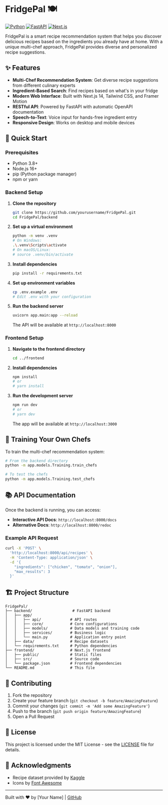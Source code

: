# FridgePal 🍽️

[![Python](https://img.shields.io/badge/python-3.8+-blue.svg)](https://www.python.org/downloads/)
[![FastAPI](https://img.shields.io/badge/FastAPI-0.68.0-009688.svg?logo=fastapi)](https://fastapi.tiangolo.com/)
[![Next.js](https://img.shields.io/badge/Next.js-14.0.0-000000.svg?logo=next.js)](https://nextjs.org/)

FridgePal is a smart recipe recommendation system that helps you discover delicious recipes based on the ingredients you already have at home. With a unique multi-chef approach, FridgePal provides diverse and personalized recipe suggestions.

## ✨ Features

- **Multi-Chef Recommendation System**: Get diverse recipe suggestions from different culinary experts
- **Ingredient-Based Search**: Find recipes based on what's in your fridge
- **Modern Web Interface**: Built with Next.js 14, Tailwind CSS, and Framer Motion
- **RESTful API**: Powered by FastAPI with automatic OpenAPI documentation
- **Speech-to-Text**: Voice input for hands-free ingredient entry
- **Responsive Design**: Works on desktop and mobile devices

## 🚀 Quick Start

### Prerequisites

- Python 3.8+
- Node.js 16+
- pip (Python package manager)
- npm or yarn

### Backend Setup

1. **Clone the repository**
   ```bash
   git clone https://github.com/yourusername/FridgePal.git
   cd FridgePal/backend
   ```

2. **Set up a virtual environment**
   ```bash
   python -m venv .venv
   # On Windows:
   .\.venv\Scripts\activate
   # On macOS/Linux:
   # source .venv/bin/activate
   ```

3. **Install dependencies**
   ```bash
   pip install -r requirements.txt
   ```

4. **Set up environment variables**
   ```bash
   cp .env.example .env
   # Edit .env with your configuration
   ```

5. **Run the backend server**
   ```bash
   uvicorn app.main:app --reload
   ```
   The API will be available at `http://localhost:8000`

### Frontend Setup

1. **Navigate to the frontend directory**
   ```bash
   cd ../frontend
   ```

2. **Install dependencies**
   ```bash
   npm install
   # or
   # yarn install
   ```

3. **Run the development server**
   ```bash
   npm run dev
   # or
   # yarn dev
   ```
   The app will be available at `http://localhost:3000`

## 🍳 Training Your Own Chefs

To train the multi-chef recommendation system:

```bash
# From the backend directory
python -m app.models.Training.train_chefs

# To test the chefs
python -m app.models.Training.test_chefs
```

## 📚 API Documentation

Once the backend is running, you can access:

- **Interactive API Docs**: `http://localhost:8000/docs`
- **Alternative Docs**: `http://localhost:8000/redoc`

### Example API Request

```bash
curl -X 'POST' \
  'http://localhost:8000/api/recipes' \
  -H 'Content-Type: application/json' \
  -d '{
    "ingredients": ["chicken", "tomato", "onion"],
    "max_results": 3
  }'
```

## 🏗️ Project Structure

```
FridgePal/
├── backend/                  # FastAPI backend
│   ├── app/                 
│   │   ├── api/             # API routes
│   │   ├── core/            # Core configurations
│   │   ├── models/          # Data models and training code
│   │   ├── services/        # Business logic
│   │   └── main.py          # Application entry point
│   ├── data/                # Recipe datasets
│   └── requirements.txt     # Python dependencies
├── frontend/                # Next.js frontend
│   ├── public/              # Static files
│   ├── src/                 # Source code
│   └── package.json         # Frontend dependencies
└── README.md                # This file
```

## 🤝 Contributing

1. Fork the repository
2. Create your feature branch (`git checkout -b feature/AmazingFeature`)
3. Commit your changes (`git commit -m 'Add some AmazingFeature'`)
4. Push to the branch (`git push origin feature/AmazingFeature`)
5. Open a Pull Request

## 📄 License

This project is licensed under the MIT License - see the [LICENSE](LICENSE) file for details.

## 🙏 Acknowledgments

- Recipe dataset provided by [Kaggle](https://www.kaggle.com/)
- Icons by [Font Awesome](https://fontawesome.com/)

---

Built with ❤️ by [Your Name] | [GitHub](https://github.com/yourusername)
